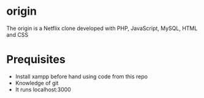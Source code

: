 # origin
The origin is a Netflix clone developed with PHP, JavaScript, MySQL, HTML and CSS

# Prequisites
- Install xampp before hand using code from this repo
- Knowledge of git 
- It runs localhost:3000
